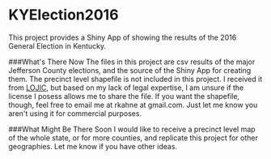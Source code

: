 # KYElection2016

This project provides a Shiny App of showing the results of the 2016 General Election in Kentucky.

###What's There Now
The files in this project are csv results of the major Jefferson County elections, and the source of the Shiny App for creating them.
The precinct level shapefile is not included in this project.  I received it from [LOJIC](http://www.lojic.org/), but based on my lack of legal expertise, I am unsure if the license I posess allows me to share the file.
If you want the shapefile, though, feel free to email me at rkahne at gmail.com.  Just let me know you aren't using it for commercial purposes.

###What Might Be There Soon
I would like to receive a precinct level map of the whole state, or for more counties, and replicate this project for other geographies.
Let me know if you have other ideas.
